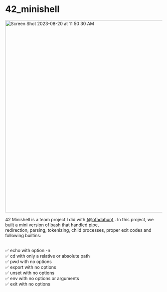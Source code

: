 # 42_minishell
<img width="617" alt="Screen Shot 2023-08-20 at 11 50 30 AM" src="https://github.com/bsanjok/42_minishell/assets/32704316/fb3ef56e-0f95-40c7-8eaa-20fbb54d6d3d">

42 Minishell is a team project I did with <a href= "https://github.com/Kingsolomon445">(@ofadahun)</a> . In this project, we built a mini version of bash that handled pipe, 
<br>redirection, parsing, tokenizing, child processes, proper exit codes and following builtins: 

<br>✅ echo with option -n
<br>✅ cd with only a relative or absolute path 
<br>✅ pwd with no options
<br>✅ export with no options
<br>✅ unset with no options
<br>✅ env with no options or arguments
<br>✅ exit with no options
